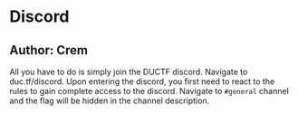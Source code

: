 # Discord
## Author: Crem
All you have to do is simply join the DUCTF discord.
Navigate to duc.tf/discord. Upon entering the discord, you first need to react to the rules to gain complete access to the discord. Navigate to `#general` channel and the flag will be hidden in the channel description.

